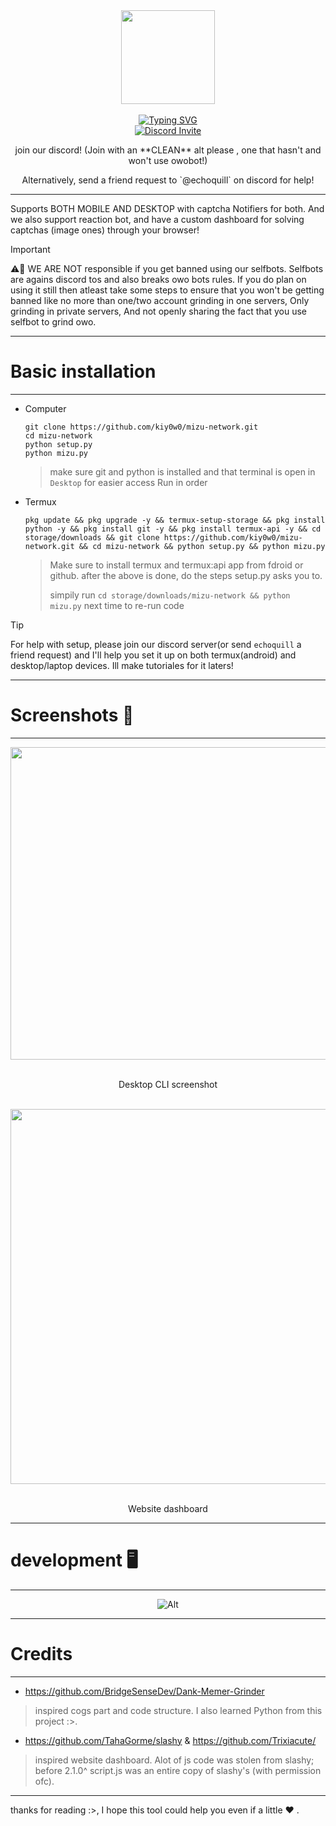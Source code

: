 <div align="center">
  <center><img src="static/imgs/logo.png" width="150"></center>
  <br>
  <a href="https://git.io/typing-svg"><img src="https://readme-typing-svg.herokuapp.com?font=Pacifico&size=40&pause=1000&color=4fd1c7&center=true&vCenter=true&random=false&width=425&lines=Mizu+Network" alt="Typing SVG" />
  <br/>
  <a href="https://discord.gg/hDDrKhWPqr"><img src="https://invidget.switchblade.xyz/hDDrKhWPqr" alt="Discord Invite"/> </a>
  <br/>
  <p>join our discord! (Join with an **CLEAN** alt please , one that hasn't and won't use owobot!)</p>
  <p>Alternatively, send a friend request to `@echoquill` on discord for help!</p>
</div>


---

Supports BOTH MOBILE AND DESKTOP with captcha Notifiers for both. And we also support reaction bot, and have a custom dashboard for solving captchas (image ones) through your browser!

> [!IMPORTANT]
> ⚠️🚨 WE ARE NOT responsible if you get banned using our selfbots. Selfbots are agains discord tos and also breaks owo bots rules. If you do plan on using it still then atleast take some steps to ensure that you won't be getting banned like no more than one/two account grinding in one servers, Only grinding in private servers, And not openly sharing the fact that you use selfbot to grind owo.


---
# Basic installation
---
* Computer
  ```
  git clone https://github.com/kiy0w0/mizu-network.git
  cd mizu-network
  python setup.py
  python mizu.py
  ```
  > make sure git and python is installed and that terminal is open in `Desktop` for easier access
  > Run in order
* Termux
  ```
  pkg update && pkg upgrade -y && termux-setup-storage && pkg install python -y && pkg install git -y && pkg install termux-api -y && cd storage/downloads && git clone https://github.com/kiy0w0/mizu-network.git && cd mizu-network && python setup.py && python mizu.py
  ```
  > Make sure to install termux and termux:api app from fdroid or github.
  > after the above is done, do the steps setup.py asks you to.
  > 
  > simpily run `cd storage/downloads/mizu-network && python mizu.py` next time to re-run code
  
  

> [!TIP]
> For help with setup, please join our discord server(or send `echoquill` a friend request) and I'll help you set it up on both termux(android) and desktop/laptop devices. Ill make tutoriales for it laters!


---
# Screenshots 📸 
---

<div align="center">
  <center><img src="static/imgs/desktop_cli.png" width="800" height="500"></center>
  <br>
  <p>Desktop CLI screenshot</p>
  <br>
  <center><img src="static/imgs/website.png" width="1200" height=600"></center>
  <br>
  <p>Website dashboard</p>
</div>

---
# development 🖥️
---

<div>
    <center><img src="https://repobeats.axiom.co/api/embed/0a1054d566f34198e5adb680c8c95884f514b0bc.svg" alt="Alt" title="Repobeats analytics image"></div></center>
</div>

---
# Credits
---
* https://github.com/BridgeSenseDev/Dank-Memer-Grinder
> inspired cogs part and code structure. I also learned Python from this project :>.
* https://github.com/TahaGorme/slashy & https://github.com/Trixiacute/
> inspired website dashboard. Alot of js code was stolen from slashy; before 2.1.0^ script.js was an entire copy of slashy's (with permission ofc).
 

---

thanks for reading :>, I hope this tool could help you even if a little ❤ .
